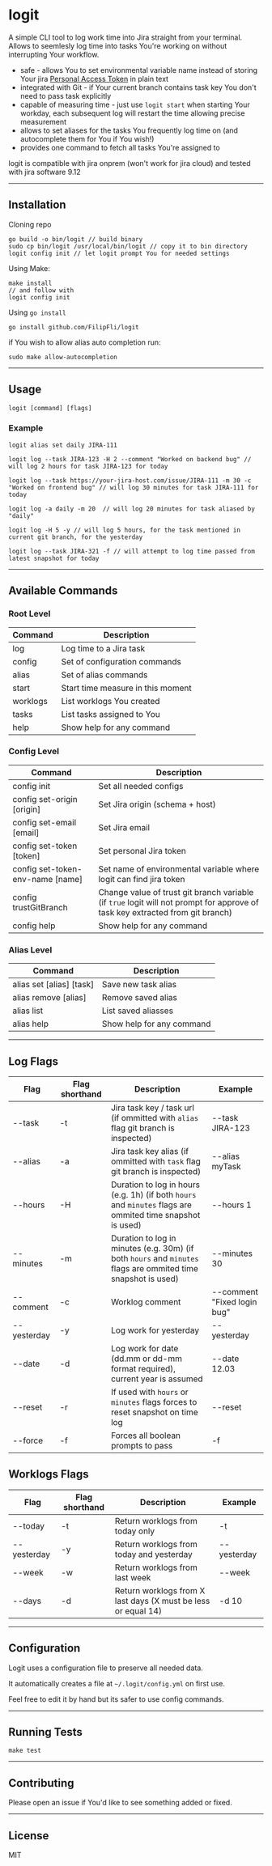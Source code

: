 # logit

A simple CLI tool to log work time into Jira straight from your terminal. Allows to seemlesly log time into tasks You're working on without interrupting Your workflow.

* safe - allows You to set environmental variable name instead of storing Your jira [Personal Access Token](https://confluence.atlassian.com/enterprise/using-personal-access-tokens-1026032365.html) in plain text
* integrated with Git - if Your current branch contains task key You don't need to pass task explicitly
* capable of measuring time - just use `logit start` when starting Your workday, each subsequent log will restart the time allowing precise measurement
* allows to set aliases for the tasks You frequently log time on (and autocomplete them for You if You wish!)
* provides one command to fetch all tasks You're assigned to

logit is compatible with jira onprem (won't work for jira cloud) and tested with jira software 9.12

---

## Installation

Cloning repo

    go build -o bin/logit // build binary
    sudo cp bin/logit /usr/local/bin/logit // copy it to bin directory 
    logit config init // let logit prompt You for needed settings

Using Make:

    make install
    // and follow with
    logit config init

Using `go install`

    go install github.com/FilipFli/logit

if You wish to allow alias auto completion run:

    sudo make allow-autocompletion
---

## Usage

    logit [command] [flags]

### Example

    logit alias set daily JIRA-111

    logit log --task JIRA-123 -H 2 --comment "Worked on backend bug" // will log 2 hours for task JIRA-123 for today

    logit log --task https://your-jira-host.com/issue/JIRA-111 -m 30 -c "Worked on frontend bug" // will log 30 minutes for task JIRA-111 for today

    logit log -a daily -m 20  // will log 20 minutes for task aliased by "daily"

    logit log -H 5 -y // will log 5 hours, for the task mentioned in current git branch, for the yesterday

    logit log --task JIRA-321 -f // will attempt to log time passed from latest snapshot for today
---

## Available Commands

### Root Level

| Command  | Description                       |
| -------- | --------------------------------- |
| log      | Log time to a Jira task           |
| config   | Set of configuration commands     |
| alias    | Set of alias commands             |
| start    | Start time measure in this moment |
| worklogs | List worklogs You created         |
| tasks    | List tasks assigned to You        |
| help     | Show help for any command         |

### Config Level

| Command                          | Description                                                                                                                   |
| -------------------------------- | ----------------------------------------------------------------------------------------------------------------------------- |
| config init                      | Set all needed configs                                                                                                        |
| config set-origin [origin]       | Set Jira origin (schema + host)                                                                                               |
| config set-email [email]         | Set Jira email                                                                                                                |
| config set-token  [token]        | Set personal Jira token                                                                                                       |
| config set-token-env-name [name] | Set name of environmental variable where logit can find jira token                                                            |
| config trustGitBranch            | Change value of trust git branch variable (if `true` logit will not prompt for approve of task key extracted from git branch) |
| config help                      | Show help for any command                                                                                                     |

### Alias Level

| Command                  | Description               |
| ------------------------ | ------------------------- |
| alias set [alias] [task] | Save new task alias       |
| alias remove [alias]     | Remove saved alias        |
| alias list               | List saved aliasses       |
| alias help               | Show help for any command |

---

## Log Flags

| Flag        | Flag shorthand | Description                                                                                                   | Example                     |
| ----------- | -------------- | ------------------------------------------------------------------------------------------------------------- | --------------------------- |
| --task      | -t             | Jira task key / task url (if ommitted with `alias` flag git branch is inspected)                              | --task JIRA-123             |
| --alias     | -a             | Jira task key alias (if ommitted with `task` flag git branch is inspected)                                    | --alias myTask              |
| --hours     | -H             | Duration to log in hours (e.g. 1h) (if both `hours` and `minutes` flags are ommited time snapshot is used)    | --hours 1                   |
| --minutes   | -m             | Duration to log in minutes (e.g. 30m) (if both `hours` and `minutes` flags are ommited time snapshot is used) | --minutes 30                |
| --comment   | -c             | Worklog comment                                                                                               | --comment "Fixed login bug" |
| --yesterday | -y             | Log work for yesterday                                                                                        | --yesterday                 |
| --date      | -d             | Log work for date (dd.mm or dd-mm format required), current year is assumed                                   | --date 12.03                |
| --reset     | -r             | If used with `hours` or `minutes` flags forces to reset snapshot on time log                                  | --reset                     |
| --force     | -f             | Forces all boolean prompts to pass                                                                            | -f                          |


## Worklogs Flags

| Flag        | Flag shorthand | Description                                                   | Example     |
| ----------- | -------------- | ------------------------------------------------------------- | ----------- |
| --today     | -t             | Return worklogs from today only                               | -t          |
| --yesterday | -y             | Return worklogs from today and yesterday                      | --yesterday |
| --week      | -w             | Return worklogs from last week                                | --week      |
| --days      | -d             | Return worklogs from X last days (X must be less or equal 14) | -d 10       |
---

## Configuration

Logit uses a configuration file to preserve all needed data.

It automatically creates a file at `~/.logit/config.yml` on first use.

Feel free to edit it by hand but its safer to use config commands.

---

## Running Tests

    make test

---

## Contributing

Please open an issue if You'd like to see something added or fixed.

---

## License

MIT
